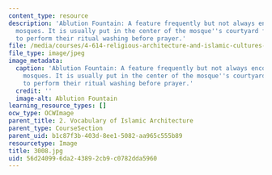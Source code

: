 ```yaml
---
content_type: resource
description: 'Ablution Fountain: A feature frequently but not always encountered in
  mosques. It is usually put in the center of the mosque''s courtyard for the worshipers
  to perform their ritual washing before prayer.'
file: /media/courses/4-614-religious-architecture-and-islamic-cultures-fall-2002/56d240996da243892cb9c0782dda5960_3008.jpg
file_type: image/jpeg
image_metadata:
  caption: 'Ablution Fountain: A feature frequently but not always encountered in
    mosques. It is usually put in the center of the mosque''s courtyard for the worshipers
    to perform their ritual washing before prayer.'
  credit: ''
  image-alt: Ablution Fountain
learning_resource_types: []
ocw_type: OCWImage
parent_title: 2. Vocabulary of Islamic Architecture
parent_type: CourseSection
parent_uid: b1c87f3b-403d-8ee1-5082-aa965c555b89
resourcetype: Image
title: 3008.jpg
uid: 56d24099-6da2-4389-2cb9-c0782dda5960
---
```

